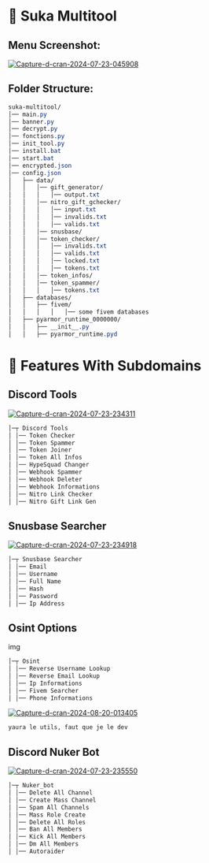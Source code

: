  # 🌸 Suka Multitool
## **Menu Screenshot:**

<a href="https://ibb.co/CPt72cP"><img src="https://i.ibb.co/phPzy7h/Capture-d-cran-2024-07-23-045908.png" alt="Capture-d-cran-2024-07-23-045908" border="0"></a>

## **Folder Structure:**
```css
suka-multitool/
│── main.py
│── banner.py
│── decrypt.py
│── fonctions.py
│── init_tool.py
│── install.bat
│── start.bat
│── encrypted.json
│── config.json
│   ├── data/
│   │   │── gift_generator/
│   │   │   │── output.txt
│   │   │── nitro_gift_gchecker/
│   │   │   │── input.txt
│   │   │   │── invalids.txt
│   │   │   │── valids.txt
│   │   │── snusbase/
│   │   │── token_checker/
│   │   │   │── invalids.txt
│   │   │   │── valids.txt
│   │   │   │── locked.txt
│   │   │   │── tokens.txt
│   │   │── token_infos/
│   │   │── token_spammer/
│   │   │   │── tokens.txt
│   ├── databases/
│   │   ├── fivem/
│   │   │   │   │── some fivem databases
│   ├── pyarmor_runtime_0000000/
│   │   ├── __init__.py
│   │   ├── pyarmor_runtime.pyd
```

# 🚀 Features With Subdomains

## Discord Tools

<a href="https://ibb.co/3fPSPKg"><img src="https://i.ibb.co/cbs2sq4/Capture-d-cran-2024-07-23-234311.png" alt="Capture-d-cran-2024-07-23-234311" border="0"></a>

```py
│─┬ Discord Tools
│ │── Token Checker
│ │── Token Spammer
│ │── Token Joiner
│ │── Token All Infos
│ │── HypeSquad Changer
│ │── Webhook Spammer
│ │── Webhook Deleter
│ │── Webhook Informations
│ │── Nitro Link Checker
│ │── Nitro Gift Link Gen
```

## Snusbase Searcher

<a href="https://ibb.co/DKcp0sT"><img src="https://i.ibb.co/VBnmfr5/Capture-d-cran-2024-07-23-234918.png" alt="Capture-d-cran-2024-07-23-234918" border="0"></a>

```py
│─┬ Snusbase Searcher
│ │── Email
│ │── Username
│ │── Full Name
│ │── Hash
│ │── Password
│ │── Ip Address
```

## Osint Options

img

```py
│─┬ Osint
│ │── Reverse Username Lookup
│ │── Reverse Email Lookup
│ │── Ip Informations
│ │── Fivem Searcher
│ │── Phone Informations
```

<a href="https://ibb.co/z5VP2pM"><img src="https://i.ibb.co/qnYmgKS/Capture-d-cran-2024-08-20-013405.png" alt="Capture-d-cran-2024-08-20-013405" border="0"></a>

```py
yaura le utils, faut que je le dev
```

## Discord Nuker Bot

<a href="https://ibb.co/TMcfd6g"><img src="https://i.ibb.co/3m13Q2C/Capture-d-cran-2024-07-23-235550.png" alt="Capture-d-cran-2024-07-23-235550" border="0"></a>

```py
│─┬ Nuker_bot
│ │── Delete All Channel
│ │── Create Mass Channel
│ │── Spam All Channels
│ │── Mass Role Create
│ │── Delete All Roles
│ │── Ban All Members
│ │── Kick All Members
│ │── Dm All Members
│ │── Autoraider
```
